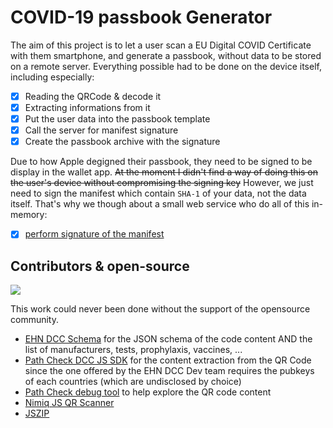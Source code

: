 # COVID-19 passbook Generator

The aim of this project is to let a user scan a EU Digital COVID Certificate with them smartphone, and generate a passbook, without data to be stored on a remote server. Everything possible had to be done on the device itself, including especially:

- [x] Reading the QRCode & decode it
- [x] Extracting informations from it
- [x] Put the user data into the passbook template
- [x] Call the server for manifest signature
- [x] Create the passbook archive with the signature

Due to how Apple degigned their passbook, they need to be signed to be display in the wallet app. ~~At the moment I didn't find a way of doing this on the user's device without compromising the signing key~~ However, we just need to sign the manifest which contain `SHA-1` of your data, not the data itself. That's why we though about a small web service who do all of this in-memory:

- [x] [perform signature of the manifest](https://github.com/clawfire/covid19-passbook-signature)


## Contributors & open-source

[![](https://contrib.rocks/image?repo=clawfire/covid19-passbook-generator)](https://github.com/clawfire/covid19-passbook-generator/graphs/contributors)

This work could never been done without the support of the opensource community.

- [EHN DCC Schema](https://github.com/ehn-dcc-development/ehn-dcc-schema) for the JSON schema of the code content AND the list of manufacturers, tests, prophylaxis, vaccines, ...
- [Path Check DCC JS SDK](https://github.com/Path-Check/dcc-sdk.js) for the content extraction from the QR Code since the one offered by the EHN DCC Dev team requires the pubkeys of each countries (which are undisclosed by choice)
- [Path Check debug tool](https://github.pathcheck.org/debug.html) to help explore the QR code content
- [Nimiq JS QR Scanner](https://github.com/nimiq/qr-scanner/)
- [JSZIP](https://stuk.github.io/jszip/)
